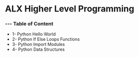 # ALX Higher Level Programming
### --- Table of Content
* 1-  Python Hello World
* 2-  Python If Else Loops Functions
* 3-  Python Import Modules
* 4-  Python Data Structures
